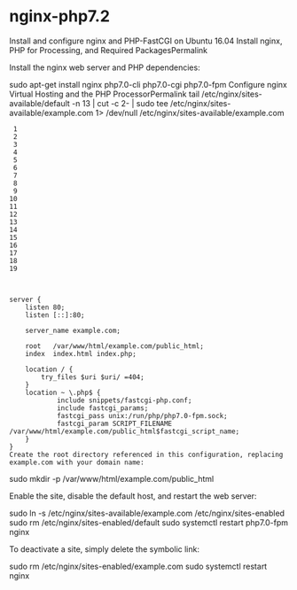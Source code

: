 # nginx-php7.2
Install and configure nginx and PHP-FastCGI on Ubuntu 16.04
Install nginx, PHP for Processing, and Required PackagesPermalink

Install the nginx web server and PHP dependencies:

sudo apt-get install nginx php7.0-cli php7.0-cgi php7.0-fpm
Configure nginx Virtual Hosting and the PHP ProcessorPermalink
tail /etc/nginx/sites-available/default -n 13 | cut -c 2- | sudo tee /etc/nginx/sites-available/example.com 1> /dev/null
/etc/nginx/sites-available/example.com

     1
     2
     3
     4
     5
     6
     7
     8
     9
    10
    11
    12
    13
    14
    15
    16
    17
    18
    19

    	

    server {
        listen 80;
        listen [::]:80;

        server_name example.com;

        root   /var/www/html/example.com/public_html;
        index  index.html index.php;

        location / {
            try_files $uri $uri/ =404;
        }
        location ~ \.php$ {
                include snippets/fastcgi-php.conf;
                include fastcgi_params;
                fastcgi_pass unix:/run/php/php7.0-fpm.sock;
                fastcgi_param SCRIPT_FILENAME /var/www/html/example.com/public_html$fastcgi_script_name;
        }
    }
    Create the root directory referenced in this configuration, replacing example.com with your domain name:

sudo mkdir -p /var/www/html/example.com/public_html

Enable the site, disable the default host, and restart the web server:

sudo ln -s /etc/nginx/sites-available/example.com /etc/nginx/sites-enabled
sudo rm /etc/nginx/sites-enabled/default
sudo systemctl restart php7.0-fpm nginx

To deactivate a site, simply delete the symbolic link:

sudo rm /etc/nginx/sites-enabled/example.com
sudo systemctl restart nginx
